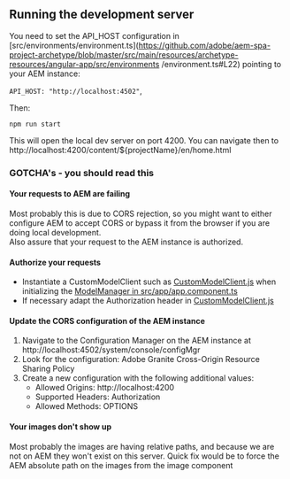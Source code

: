 ## Running the development server

You need to set the API_HOST configuration in [src/environments/environment.ts](https://github.com/adobe/aem-spa-project-archetype/blob/master/src/main/resources/archetype-resources/angular-app/src/environments
/environment.ts#L22) pointing to your AEM instance:

```API_HOST: "http://localhost:4502"```,

Then:

```
npm run start
```
This will open the local dev server on port 4200. You can navigate then to http://localhost:4200/content/${projectName}/en/home.html

### GOTCHA's - you should read this

#### Your requests to AEM are failing
Most probably this is due to CORS rejection, so you might want to either configure AEM to accept CORS or bypass it from the browser if you are doing local development.  
Also assure that your request to the AEM instance is authorized.

#### Authorize your requests
* Instantiate a CustomModelClient such as [CustomModelClient.js](https://github.com/adobe/aem-spa-project-archetype/blob/master/src/main/resources/archetype-resources/angular-app/CustomModelClient.js) 
when initializing the [ModelManager in src/app/app.component.ts](https://github.com/adobe/aem-spa-project-archetype/blob/master/src/main/resources/archetype-resources/angular-app/src/app/app.component.ts#L52)
* If necessary adapt the Authorization header in [CustomModelClient.js](https://github.com/adobe/aem-spa-project-archetype/blob/master/src/main/resources/archetype-resources/angular-app/CustomModelClient.js#L20) 

#### Update the CORS configuration of the AEM instance
1. Navigate to the Configuration Manager on the AEM instance at http://localhost:4502/system/console/configMgr
2. Look for the configuration: Adobe Granite Cross-Origin Resource Sharing Policy
3. Create a new configuration with the following additional values:
    * Allowed Origins: http://localhost:4200
    * Supported Headers: Authorization
    * Allowed Methods: OPTIONS
    
#### Your images don't show up
Most probably the images are having relative paths, and because we are not on AEM they won't exist on this server.
Quick fix would be to force the AEM absolute path on the images from the image component